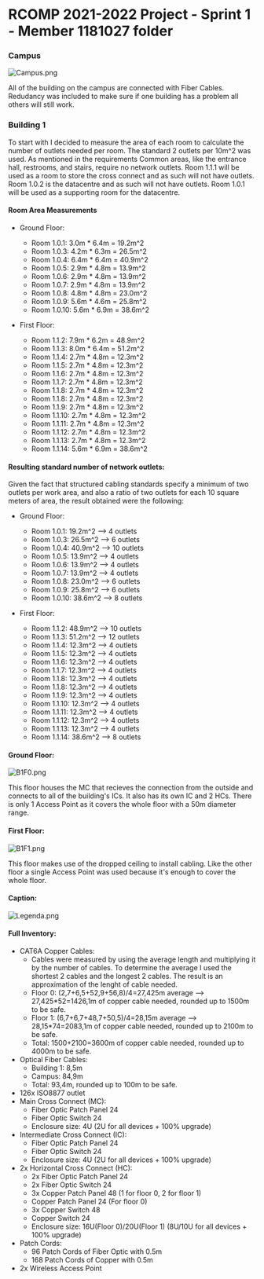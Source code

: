 RCOMP 2021-2022 Project - Sprint 1 - Member 1181027 folder
===========================================

### Campus ###
 ![Campus.png](Campus.png)

All of the building on the campus are connected with Fiber Cables. Redudancy was included to make sure if one building has a problem all others will still work.


### Building 1 ###

To start with I decided to measure the area of each room to calculate the number of outlets needed per room. The standard 2 outlets per 10m^2 was used. 
As mentioned in the requirements Common areas, like the entrance hall, restrooms, and stairs, require no network outlets.
Room 1.1.1 will be used as a room to store the cross connect and as such will not have outlets.
Room 1.0.2 is the datacentre and as such will not have outlets. Room 1.0.1 will be used as a supporting room for the datacentre.

#### Room Area Measurements ####

* Ground Floor:

	* Room 1.0.1: 3.0m * 6.4m = 19.2m^2
	* Room 1.0.3: 4.2m * 6.3m = 26.5m^2
	* Room 1.0.4: 6.4m * 6.4m = 40.9m^2
	* Room 1.0.5: 2.9m * 4.8m = 13.9m^2
	* Room 1.0.6: 2.9m * 4.8m = 13.9m^2
	* Room 1.0.7: 2.9m * 4.8m = 13.9m^2
	* Room 1.0.8: 4.8m * 4.8m = 23.0m^2
	* Room 1.0.9: 5.6m * 4.6m = 25.8m^2
	* Room 1.0.10: 5.6m * 6.9m = 38.6m^2
	
* First Floor:

	* Room 1.1.2: 7.9m * 6.2m = 48.9m^2
	* Room 1.1.3: 8.0m * 6.4m = 51.2m^2
	* Room 1.1.4: 2.7m * 4.8m = 12.3m^2
	* Room 1.1.5: 2.7m * 4.8m = 12.3m^2
	* Room 1.1.6: 2.7m * 4.8m = 12.3m^2
	* Room 1.1.7: 2.7m * 4.8m = 12.3m^2
	* Room 1.1.8: 2.7m * 4.8m = 12.3m^2
	* Room 1.1.8: 2.7m * 4.8m = 12.3m^2
	* Room 1.1.9: 2.7m * 4.8m = 12.3m^2
	* Room 1.1.10: 2.7m * 4.8m = 12.3m^2
	* Room 1.1.11: 2.7m * 4.8m = 12.3m^2
	* Room 1.1.12: 2.7m * 4.8m = 12.3m^2
	* Room 1.1.13: 2.7m * 4.8m = 12.3m^2
	* Room 1.1.14: 5.6m * 6.9m = 38.6m^2
	
	
#### Resulting standard number of network outlets:

Given the fact that structured cabling standards specify a minimum of two outlets per work area, and also a ratio of two outlets for each 10 square meters of area, the result obtained were the following:

* Ground Floor:

	* Room 1.0.1: 19.2m^2 --> 4 outlets
	* Room 1.0.3: 26.5m^2 --> 6 outlets
	* Room 1.0.4: 40.9m^2 --> 10 outlets
	* Room 1.0.5: 13.9m^2 --> 4 outlets
	* Room 1.0.6: 13.9m^2 --> 4 outlets
	* Room 1.0.7: 13.9m^2 --> 4 outlets
	* Room 1.0.8: 23.0m^2 --> 6 outlets
	* Room 1.0.9: 25.8m^2 --> 6 outlets
	* Room 1.0.10: 38.6m^2 --> 8 outlets
	
* First Floor:

	* Room 1.1.2: 48.9m^2 --> 10 outlets
	* Room 1.1.3: 51.2m^2 --> 12 outlets
	* Room 1.1.4: 12.3m^2 --> 4 outlets
	* Room 1.1.5: 12.3m^2 --> 4 outlets
	* Room 1.1.6: 12.3m^2 --> 4 outlets
	* Room 1.1.7: 12.3m^2 --> 4 outlets
	* Room 1.1.8: 12.3m^2 --> 4 outlets
	* Room 1.1.8: 12.3m^2 --> 4 outlets
	* Room 1.1.9: 12.3m^2 --> 4 outlets
	* Room 1.1.10: 12.3m^2 --> 4 outlets
	* Room 1.1.11: 12.3m^2 --> 4 outlets
	* Room 1.1.12: 12.3m^2 --> 4 outlets
	* Room 1.1.13: 12.3m^2 --> 4 outlets
	* Room 1.1.14: 38.6m^2 --> 8 outlets
	
#### Ground Floor:
 ![B1F0.png](B1F0.png)
 
This floor houses the MC that recieves the connection from the outside and connects to all of the building's ICs. It also has its own IC and 2 HCs.
There is only 1 Access Point as it covers the whole floor with a 50m diameter range.

#### First Floor:
 ![B1F1.png](B1F1.png)
 
This floor makes use of the dropped ceiling to install cabling.
Like the other floor a single Access Point was used because it's enough to cover the whole floor.

#### Caption:
 ![Legenda.png](Legenda.png)
 
#### Full Inventory:

 * CAT6A Copper Cables:
	* Cables were measured by using the average length and multiplying it by the number of cables. To determine the average I used the shortest 2 cables and the longest 2 cables. The result is an approximation of the lenght of cable needed.
	* Floor 0: (2,7+6,5+52,9+56,8)/4=27,425m average --> 27,425\*52=1426,1m of copper cable needed, rounded up to 1500m to be safe.
	* Floor 1: (6,7+6,7+48,7+50,5)/4=28,15m average --> 28,15\*74=2083,1m of copper cable needed, rounded up to 2100m to be safe.
	* Total: 1500+2100=3600m of copper cable needed, rounded up to 4000m to be safe.
 * Optical Fiber Cables:
	* Building 1: 8,5m
	* Campus: 84,9m
	* Total: 93,4m, rounded up to 100m to be safe.
 * 126x ISO8877 outlet
 * Main Cross Connect (MC):
	* Fiber Optic Patch Panel 24
	* Fiber Optic Switch 24
	* Enclosure size: 4U (2U for all devices + 100% upgrade)
 * Intermediate Cross Connect (IC):
	* Fiber Optic Patch Panel 24
	* Fiber Optic Switch 24
	* Enclosure size: 4U (2U for all devices + 100% upgrade)
 * 2x Horizontal Cross Connect (HC):	
	* 2x Fiber Optic Patch Panel 24
	* 2x Fiber Optic Switch 24
	* 3x Copper Patch Panel 48 (1 for floor 0, 2 for floor 1)
	* Copper Patch Panel 24 (For floor 0)
	* 3x Copper Switch 48
	* Copper Switch 24
	* Enclosure size: 16U(Floor 0)/20U(Floor 1) (8U/10U for all devices + 100% upgrade)
 * Patch Cords:
	* 96 Patch Cords of Fiber Optic with 0.5m
	* 168 Patch Cords of Copper with 0.5m
 * 2x Wireless Access Point